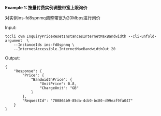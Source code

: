 **Example 1: 按量付费实例调整带宽上限询价**

对实例ins-fd8spnmq调整带宽为20Mbps进行询价

Input: 

```
tccli cvm InquiryPriceResetInstancesInternetMaxBandwidth --cli-unfold-argument  \
    --InstanceIds ins-fd8spnmq \
    --InternetAccessible.InternetMaxBandwidthOut 20
```

Output: 
```
{
    "Response": {
        "Price": {
            "BandwidthPrice": {
                "UnitPrice": 0.8,
                "ChargeUnit": "GB"
            }
        },
        "RequestId": "700864b9-85da-4cb9-bc80-d99eaf9fa047"
    }
}
```

